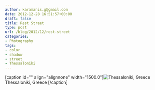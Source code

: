 ```yaml
---
author: karamanis.g@gmail.com
date: 2012-12-28 16:51:57+00:00
draft: false
title: Rest Street
type: post
url: /blog/2012/12/rest-street
categories:
- Photography
tags:
- color
- shadow
- street
- Thessaloniki
---
```


[caption id="" align="alignnone" width="1500.0"]![ Thessaloniki, Greece ](/images/2012-12-28-201212rest-street/R0012697.jpg)
 Thessaloniki, Greece [/caption]
